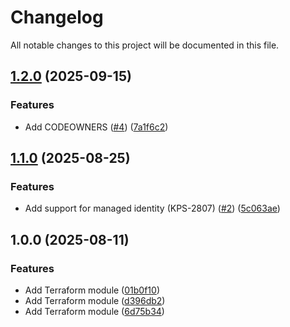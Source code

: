 # Changelog

All notable changes to this project will be documented in this file.

## [1.2.0](https://github.com/zesty-co/terraform-kompass-insights-azure/compare/v1.1.0...v1.2.0) (2025-09-15)


### Features

* Add CODEOWNERS ([#4](https://github.com/zesty-co/terraform-kompass-insights-azure/issues/4)) ([7a1f6c2](https://github.com/zesty-co/terraform-kompass-insights-azure/commit/7a1f6c23ad0661160b77f9d036a61d367c3526ed))

## [1.1.0](https://github.com/zesty-co/terraform-kompass-insights-azure/compare/v1.0.0...v1.1.0) (2025-08-25)


### Features

* Add support for managed identity (KPS-2807) ([#2](https://github.com/zesty-co/terraform-kompass-insights-azure/issues/2)) ([5c063ae](https://github.com/zesty-co/terraform-kompass-insights-azure/commit/5c063ae55930f564959fe52aa46d1d43c9acbcce))

## 1.0.0 (2025-08-11)


### Features

* Add Terraform module ([01b0f10](https://github.com/zesty-co/terraform-kompass-insights-azure/commit/01b0f1056d820e108832d28f098207622a5de474))
* Add Terraform module ([d396db2](https://github.com/zesty-co/terraform-kompass-insights-azure/commit/d396db28181885642bf8a77ff41f64ad7c132b11))
* Add Terraform module ([6d75b34](https://github.com/zesty-co/terraform-kompass-insights-azure/commit/6d75b340a4982484173a5187228c9320f02c02f6))
